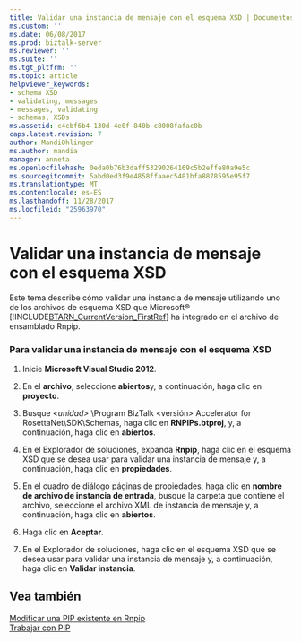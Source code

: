 ```yaml
---
title: Validar una instancia de mensaje con el esquema XSD | Documentos de Microsoft
ms.custom: ''
ms.date: 06/08/2017
ms.prod: biztalk-server
ms.reviewer: ''
ms.suite: ''
ms.tgt_pltfrm: ''
ms.topic: article
helpviewer_keywords:
- schema XSD
- validating, messages
- messages, validating
- schemas, XSDs
ms.assetid: c4cbf6b4-130d-4e0f-840b-c8008fafac0b
caps.latest.revision: 7
author: MandiOhlinger
ms.author: mandia
manager: anneta
ms.openlocfilehash: 0eda0b76b3daff53290264169c5b2effe80a9e5c
ms.sourcegitcommit: 5abd0ed3f9e4858ffaaec5481bfa8878595e95f7
ms.translationtype: MT
ms.contentlocale: es-ES
ms.lasthandoff: 11/28/2017
ms.locfileid: "25963970"
---
```

# <a name="validating-a-message-instance-using-the-schema-xsd"></a>Validar una instancia de mensaje con el esquema XSD
Este tema describe cómo validar una instancia de mensaje utilizando uno de los archivos de esquema XSD que Microsoft® [!INCLUDE[BTARN_CurrentVersion_FirstRef](../../includes/btarn-currentversion-firstref-md.md)] ha integrado en el archivo de ensamblado Rnpip.  
  
### <a name="to-validate-a-message-instance-using-the-schema-xsd"></a>Para validar una instancia de mensaje con el esquema XSD  
  
1.  Inicie **Microsoft Visual Studio 2012**.  
  
2.  En el **archivo**, seleccione **abiertos**y, a continuación, haga clic en **proyecto**.  
  
3.  Busque  *\<unidad\>* \Program BizTalk \<versión\> Accelerator for RosettaNet\SDK\Schemas, haga clic en **RNPIPs.btproj**, y, a continuación, haga clic en **abiertos**.  
  
4.  En el Explorador de soluciones, expanda **Rnpip**, haga clic en el esquema XSD que se desea usar para validar una instancia de mensaje y, a continuación, haga clic en **propiedades**.  
  
5.  En el cuadro de diálogo páginas de propiedades, haga clic en **nombre de archivo de instancia de entrada**, busque la carpeta que contiene el archivo, seleccione el archivo XML de instancia de mensaje y, a continuación, haga clic en **abiertos**.  
  
6.  Haga clic en **Aceptar**.  
  
7.  En el Explorador de soluciones, haga clic en el esquema XSD que se desea usar para validar una instancia de mensaje y, a continuación, haga clic en **Validar instancia**.  
  
## <a name="see-also"></a>Vea también  
 [Modificar una PIP existente en Rnpip](../../adapters-and-accelerators/accelerator-rosettanet/modifying-an-existing-pip-in-rnpips.md)   
 [Trabajar con PIP](../../adapters-and-accelerators/accelerator-rosettanet/working-with-pips.md)